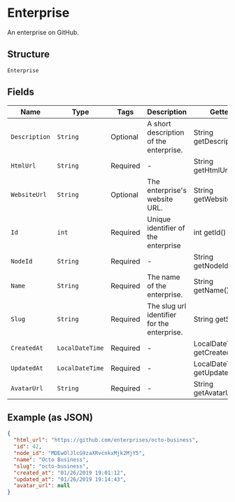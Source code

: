 
# Enterprise

An enterprise on GitHub.

## Structure

`Enterprise`

## Fields

| Name | Type | Tags | Description | Getter | Setter |
|  --- | --- | --- | --- | --- | --- |
| `Description` | `String` | Optional | A short description of the enterprise. | String getDescription() | setDescription(String description) |
| `HtmlUrl` | `String` | Required | - | String getHtmlUrl() | setHtmlUrl(String htmlUrl) |
| `WebsiteUrl` | `String` | Optional | The enterprise's website URL. | String getWebsiteUrl() | setWebsiteUrl(String websiteUrl) |
| `Id` | `int` | Required | Unique identifier of the enterprise | int getId() | setId(int id) |
| `NodeId` | `String` | Required | - | String getNodeId() | setNodeId(String nodeId) |
| `Name` | `String` | Required | The name of the enterprise. | String getName() | setName(String name) |
| `Slug` | `String` | Required | The slug url identifier for the enterprise. | String getSlug() | setSlug(String slug) |
| `CreatedAt` | `LocalDateTime` | Required | - | LocalDateTime getCreatedAt() | setCreatedAt(LocalDateTime createdAt) |
| `UpdatedAt` | `LocalDateTime` | Required | - | LocalDateTime getUpdatedAt() | setUpdatedAt(LocalDateTime updatedAt) |
| `AvatarUrl` | `String` | Required | - | String getAvatarUrl() | setAvatarUrl(String avatarUrl) |

## Example (as JSON)

```json
{
  "html_url": "https://github.com/enterprises/octo-business",
  "id": 42,
  "node_id": "MDEwOlJlcG9zaXRvcnkxMjk2MjY5",
  "name": "Octo Business",
  "slug": "octo-business",
  "created_at": "01/26/2019 19:01:12",
  "updated_at": "01/26/2019 19:14:43",
  "avatar_url": null
}
```

